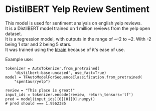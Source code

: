 # DistilBERT Yelp Review Sentiment
This model is used for sentiment analysis on english yelp reviews.  
It is a DistilBERT model trained on 1 million reviews from the yelp open dataset.  
It is a regression model, with outputs in the range of ~-2 to ~2. With -2 being 1 star and 2 being 5 stars.  
It was trained using the [ktrain](https://github.com/amaiya/ktrain) because of it's ease of use.

Example use:

```
tokenizer = AutoTokenizer.from_pretrained(
    'distilbert-base-uncased', use_fast=True)
model = TFAutoModelForSequenceClassification.from_pretrained(
    "spentaur/yelp")
    
review = "This place is great!"
input_ids = tokenizer.encode(review, return_tensors='tf')
pred = model(input_ids)[0][0][0].numpy()
# pred should === 1.9562385
```
